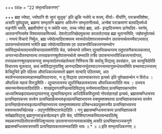 +++
title = "22 संभृत्यधिकरणम्"

+++
ब्रह्म ज्येष्ठा, ज्योष्ठनि शेः सुपां सुलुक्' इति ळुकि नलोपे च रूपम्, वीर्याः- वीर्याणि, पराक्रमविशेषाः, अत्रापि पूर्ववद्रूपम्, ब्रह्मणा सम्भृतानि ब्रह्मणा अविध्नेन सम्भृतानीत्यर्थः, अन्येषां पराक्रमाणां बलवद्भिर्मध्ये भङ्गोपि भवति, ब्रह्मवीर्याणां तु न तथेति भावः, तच्च ज्येष्ठं ब्रह्म, अग्रे- इन्द्रादिजन्मनः प्रागेवदिवं- स्वर्गम्, आतताननित्यमेव विश्वव्यापकमित्यर्थः. देशतोऽपरिच्छेदमुकत्वा कालतोऽप्याह ब्रह्म भूतानामिति; जज्ञेवभूवेत्यर्थः । नन्वयं विचारो निर्मूलः, ब्रह्म ज्येष्ठेत्यादिवाक्यस्य स्वरूपोपदेशपरत्वसम्भवेन उपासनार्थत्वस्यैवाऽभावात् उपासनार्थत्वावश्यं भावेति ब्रह्म ज्येष्ठेत्यादिवाक्य एव उपासनविधिकल्पनसम्भवेन सर्वविद्यार्थत्वतदभावविचाराप्रसक्त्तेरिति चेन्न, सर्वव्याप्ते तस्मिन् द्युव्याप्तिकथनस्य तदुपासनैकफलकत्वात्, अनारभ्याधीतस्याप्यस्य तत्तत्प्रकरणश्रुतोपासनार्थत्वे सम्भवति तत्रैव उपासनान्तरविधिकल्पनायोगात्, तत्तत्प्रकरणश्रुताहपासनासु सम्भृत्यादेरुपसंहर्तव्यतां निश्चित्य किं सर्वासु विद्यासु उपसंहारः, उत कासुचिदेवेति विचारस्य मूलत्वात्, कथं सर्वविद्यानुयायिषु आनन्दादिष्वन्तर्भूतस्याऽनन्त्यस्यानुसन्धेयत्वमिति ग्रन्थस्याऽनन्तरम् केचिदूचिरे इति पठित्वा औपाधिकाल्पत्ववतो ब्रह्मण सत्यादि पठितव्यम्, अतः स्वतोनन्तत्वरूपमाहात्म्यप्रतिपादनपराः, न तु विद्याया उपास्याकारपरा इत्यर्थः इति पूर्वपक्षग्रन्थेन न विरोधः । औपाधिकं महत्वं विरुद्धमिति - द्युव्याप्तत्वस्य द्युपरिच्छिन्नत्वरूपस्य औपाधिकत्वादिति भावः । उभयत्र समानमनोमयत्वादिवदिति - शाखाद्वयगताण्डिल्यादिविद्यासु मनोमयत्वादिवत् प्रत्यभिज्ञापकाभावेन आध्यात्मिकहृदयाक्ष्याद्यायतनासु द्युव्याप्तिप्रभृतय आधिदैविकविभूतयो नोपसंहारार्हा इत्यर्थः, ब्रह्मसम्बन्धित्वस्य प्रत्यभिज्ञापकस्य सत्त्वेन प्रत्यभिज्ञाहेत्वभावकृतप्रत्यभिज्ञाभावस्य वक्त्तुमशक्यतया प्रत्यभिज्ञाकपकस्य सत्त्वेन प्रत्यभिज्ञाहेत्वभावकृतप्रत्यभिज्ञाभावस्य वक्त्तुमशक्यतया प्रतिबन्धकप्रयुक्त्तस्यैव प्रत्यभिज्ञाभावस्य वक्त्तव्यत्वमभिप्रेत्याह - तद्गुणविशिष्टताभेदादिति । ननु ब्रह्मसम्बन्धित्वमात्रस्य प्रत्यभिज्ञापकत्वे सर्वब्रह्मविद्यासु ब्रह्मगुणसाङ्कर्यप्रसङ्ग इति चेन्न, परिशिष्टात्मकस्विलग्रन्थपठितेषु स्वप्रकरणपठितोपासनविधिशून्यतया उपासनान्तरान्वयसाकांक्षेषु असति प्रत्यभिज्ञाभञ्जकगुणे ब्रह्मसम्बन्धित्वमात्रस्यापि प्रत्यभिज्ञापकत्वसम्भवादिति भावः ॥ * ॥ ॥ इति सम्भृत्यधिकरणम् ॥